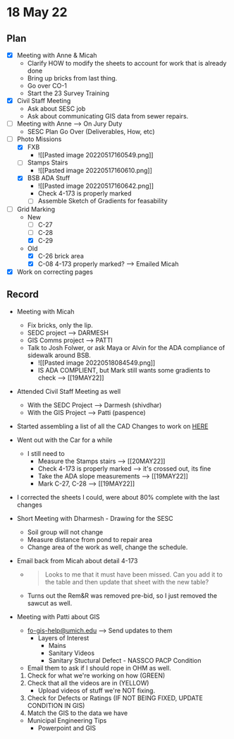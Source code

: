 # 18 May 22
## Plan
- [x] Meeting with Anne & Micah
	- Clarify HOW to modify the sheets to account for work that is already done
	- Bring up bricks from last thing. 
	- Go over CO-1
	- Start the 23 Survey Training
- [x] Civil Staff Meeting
	- Ask about SESC job
	- Ask about communicating GIS data from sewer repairs. 
- [ ] Meeting with Anne --> On Jury Duty
	- SESC Plan Go Over (Deliverables, How, etc)
- [ ] Photo Missions
	- [x] FXB
		- ![[Pasted image 20220517160549.png]]
	- [ ] Stamps Stairs
		- ![[Pasted image 20220517160610.png]]
	- [x] BSB ADA Stuff
		- ![[Pasted image 20220517160642.png]]
		- Check 4-173 is properly marked
		- [ ] Assemble Sketch of Gradients for feasability 
- [ ] Grid Marking
	- New
		- [ ] C-27
		- [ ] C-28
		- [x] C-29
	- Old
		- [x] C-26 brick area
		- [x] C-08 4-173 properly marked? --> Emailed Micah
- [x] Work on correcting pages 
## Record
- Meeting with Micah
	- Fix bricks, only the lip.
	- SEDC project --> DARMESH
	- GIS Comms project --> PATTI
	- Talk to Josh Folwer, or ask Maya or Alvin for the ADA compliance of sidewalk around BSB. 
		- ![[Pasted image 20220518084549.png]]
		- IS ADA COMPLIENT, but Mark still wants some gradients to check --> [[19MAY22]]
- Attended Civil Staff Meeting as well
	- With the SEDC Project --> Darmesh (shivdhar)
	- With the GIS Project --> Patti (paspence)
- Started assembling a list of all the CAD Changes to work on [HERE](https://docs.google.com/document/d/1qkM4KnwlyxSK7PGeBOaAHOSruMGLDXypI1z6knP4JJE/edit)
- Went out with the Car for a while
	- I still need to 
		- Measure the Stamps stairs --> [[20MAY22]]
		- Check 4-173 is properly marked --> it's crossed out, its fine
		- Take the ADA slope measurements --> [[19MAY22]]
		- Mark C-27, C-28 --> [[19MAY22]]
- I corrected the sheets I could, were about 80% complete with the last changes
- Short Meeting with Dharmesh - Drawing for the SESC
	- Soil group will not change
	- Measure distance from pond to repair area
	- Change area of the work as well, change the schedule. 

- Email back from Micah about detail 4-173
	- > Looks to me that it must have been missed. Can you add it to the table and then update that sheet with the new table?
	- Turns out the Rem&R was removed pre-bid, so I just removed the sawcut as well. 
- Meeting with Patti about GIS
	- fo-gis-help@umich.edu --> Send updates to them 
		- Layers of Interest
			- Mains
			- Sanitary Videos
			- Sanitary Stuctural Defect - NASSCO PACP Condition
	- Email them to ask if I should rope in OHM as well. 
	1. Check for what we're working on how (GREEN)
	2. Check that all the videos are in (YELLOW)
		- Upload videos of stuff we're NOT fixing. 
	3. Check for Defects or Ratings (IF NOT BEING FIXED, UPDATE CONDITION IN GIS)
	4. Match the GIS to the data we have
	- Municipal Engineering Tips
		- Powerpoint and GIS